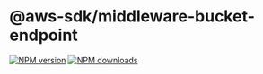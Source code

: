 # @aws-sdk/middleware-bucket-endpoint

[![NPM version](https://img.shields.io/npm/v/@aws-sdk/middleware-bucket-endpoint/beta.svg)](https://www.npmjs.com/package/@aws-sdk/middleware-bucket-endpoint)
[![NPM downloads](https://img.shields.io/npm/dm/@aws-sdk/middleware-bucket-endpoint.svg)](https://www.npmjs.com/package/@aws-sdk/middleware-bucket-endpoint)
